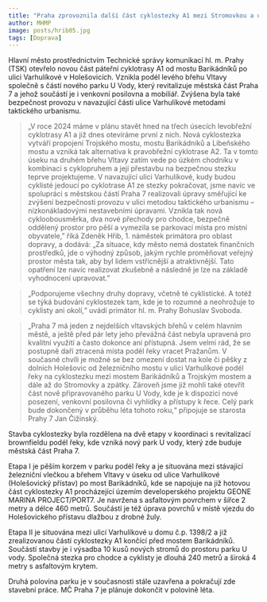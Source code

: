```yaml
---
title: "Praha zprovoznila další část cyklostezky A1 mezi Stromovkou a ulicí Varhulíkové"
author: MHMP
image: posts/hrib05.jpg
tags: [Doprava]
---
```

 
Hlavní město prostřednictvím Technické správy komunikací hl. m. Prahy (TSK) otevřelo novou část páteřní cyklotrasy A1 od mostu Barikádníků po ulici Varhulíkové v Holešovicích. Vznikla podél levého břehu Vltavy společně s částí nového parku U Vody, který revitalizuje městská část Praha 7 a jehož součástí je i venkovní posilovna a mobiliář.  Zvýšena byla také bezpečnost provozu v navazující části ulice Varhulíkové metodami taktického urbanismu.

> „V roce 2024 máme v plánu stavět hned na třech úsecích levobřežní cyklotrasy A1 a již dnes otevíráme první z nich. Nová cyklostezka vytváří propojení Trojského mostu, mostu Barikádníků a Libeňského mostu a vzniká tak alternativa k pravobřežní cyklotrase A2. Ta v tomto úseku na druhém břehu Vltavy zatím vede po úzkém chodníku v kombinaci s cyklopruhem a její přestavbu na bezpečnou stezku teprve projektujeme. V navazující ulici Varhulíkové, kudy budou cyklisté jedoucí po cyklotrase A1 ze stezky pokračovat, jsme navíc ve spolupráci s městskou částí Praha 7 realizovali úpravy směřující ke zvýšení bezpečnosti provozu v ulici metodou taktického urbanismu – nízkonákladovými nestavebními úpravami. Vznikla tak nová cykloobousměrka, dva nové přechody pro chodce, bezpečně oddělený prostor pro pěší a vymezila se parkovací místa pro místní obyvatele,” říká Zdeněk Hřib, 1. náměstek primátora pro oblast dopravy, a dodává: „Za situace, kdy město nemá dostatek finančních prostředků, jde o výhodný způsob, jakým rychle proměňovat veřejný prostor města tak, aby byl lidem vstřícnější a atraktivnější. Tato opatření lze navíc realizovat zkušebně a následně je lze na základě vyhodnocení upravovat.”

> „Podporujeme všechny druhy dopravy, včetně té cyklistické. A totéž se týká budování cyklostezek tam, kde je to rozumné a neohrožuje to cyklisty ani okolí,“ uvádí primátor hl. m. Prahy Bohuslav Svoboda.

> „Praha 7 má jeden z nejdelších vltavských břehů v celém hlavním městě, a ještě před pár lety jeho převážná část nebyla upravená pro kvalitní využití a často dokonce ani přístupná. Jsem velmi rád, že se postupně daří ztracená místa podél řeky vracet Pražanům. V současné chvíli je možné se bez omezení dostat na kole či pěšky z dolních Holešovic od železničního mostu v ulici Varhulíkové podél řeky na cyklostezku mezi mostem Barikádníků a Trojským mostem a dále až do Stromovky a zpátky. Zároveň jsme již mohli také otevřít část nově připravovaného parku U Vody, kde je k dispozici nové posezení, venkovní posilovna či vyhlídky a přístupy k řece. Celý park bude dokončený v průběhu léta tohoto roku,“ připojuje se starosta Prahy 7 Jan Čižinský. 

Stavba cyklostezky byla rozdělena na dvě etapy v koordinaci s revitalizací brownfieldu podél řeky, kde vzniká nový park U vody, který zde buduje městská část Praha 7.

Etapa I je pěším korzem v parku podél řeky a je situována mezi stávající železniční vlečkou a břehem Vltavy v úseku od ulice Varhulíkové (Holešovický přístav) po most Barikádníků, kde se napojuje na již hotovou část cyklostezky A1 procházející územím developerského projektu GEONE MARINA PROJECT/PORT7. Je navržena s asfaltovým povrchem v šířce 2 metry a délce 460 metrů. Součástí je též úprava povrchů v místě vjezdu do Holešovického přístavu dlažbou z drobné žuly.

Etapa II je situována mezi ulicí Varhulíkové u domu č.p. 1398/2 a již zrealizovanou částí cyklostezky A1 končící před mostem Barikádníků. Součástí stavby je i výsadba 10 kusů nových stromů do prostoru parku U vody. Společná stezka pro chodce a cyklisty je dlouhá 240 metrů a široká 4 metry s asfaltovým krytem.

Druhá polovina parku je v současnosti stále uzavřena a pokračují zde stavební práce. MČ Praha 7 je plánuje dokončit v polovině léta.
